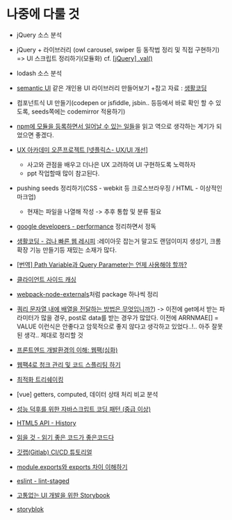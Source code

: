 # 나중에 다룰 것

- jQuery 소스 분석

- jQuery + 라이브러리 (owl carousel, swiper 등 동작법 정리 및 직접 구현하기)
  => UI 스크립트 정리하기(모듈화)
  cf. [[jQuery] .val()](https://webzz.tistory.com/110)
  
- lodash 소스 분석

- [semantic UI](https://semantic-ui.com/) 같은 개인용 UI 라이브러리 만들어보기 
    +참고 자료 : [생활코딩](https://opentutorials.org/course/2737)

- 컴포넌트식 UI 만들기(codepen or jsfiddle, jsbin.. 등등에서 바로 확인 할 수 있도록, seeds쪽에는 codemirror 적용하기)

- [npm에 모듈을 등록하면서 일어날 수 있는 일들](https://ui.toast.com/weekly-pick/ko_20170818/)을 읽고 역으로 생각하는 계기가 되었으면 좋겠다.

- [UX 아카데미 오픈프로젝트 [넷플릭스- UX/UI 개선]](http://blog.rightbrain.co.kr/?p=11426)
    + 사고와 관점을 배우고 더나은 UX 고려하여 UI 구현하도록 노력하자
    + ppt 작업할때 많이 참고된다.


- pushing seeds 정리하기(CSS - webkit 등 크로스브라우징 / HTML - 이상적인 마크업)
    + 현재는 파일을 나열해 작성 -> 추후 통합 및 분류 필요

- [google developers - performance](https://developers.google.com/web/fundamentals/performance/why-performance-matters) 정리하면서 정독


- [생활코딩 - 겁나 빠른 웹 레시피](https://opentutorials.org/course/2473/13570)
:레이아웃 잡는거 말고도 랜덤이미지 생성기, 크롬확장 기능 만들기등 재밌는 소재가 많다.

- [[번역] Path Variable과 Query Parameter는 언제 사용해야 할까?](https://ryan-han.com/post/translated/pathvariable_queryparam/)

- [클라이언트 사이드 캐싱](https://medium.com/garimoo/%ED%81%B4%EB%9D%BC%EC%9D%B4%EC%96%B8%ED%8A%B8-%EC%82%AC%EC%9D%B4%EB%93%9C-%EC%BA%90%EC%8B%B1-71a3ca7727ff)

- [webpack-node-externals](https://jamong-icetea.tistory.com/349)처럼 package 하나씩 정리

- [쿼리 문자열 내에 배열을 전달하는 방법은 무엇입니까?](https://it-man.tistory.com/1307)) -> 이전에 get에서 받는 파라미터가 많을 경우, post로 data를 받는 경우가 많았다. 이전에 ARRNMAE[] = VALUE 이런식은 안좋다고 암묵적으로 좋지 않다고 생각하고 있었다..!.. 아주 잘못된 생각.. 제대로 정리할 것


- [프론트엔드 개발환경의 이해: 웹팩(심화)](https://jeonghwan-kim.github.io/series/2020/01/02/frontend-dev-env-webpack-intermediate.html)
- [웹팩4로 청크 관리 및 코드 스플리팅 하기](https://www.zerocho.com/category/Webpack/post/58ad4c9d1136440018ba44e7)

- [최적화 트리쉐이킹](https://ui.toast.com/weekly-pick/ko_20180716/)

- [vue] getters, computed, 데이터 상태 처리 비교 분석

- [성능 덕후를 위한 자바스크립트 코딩 패턴 (중급 이상)](https://joshuajangblog.wordpress.com/2016/11/21/javascript-coding-pattern-for-junior-web-developer/)

- [HTML5 API - History](https://mygumi.tistory.com/299?category=648783)

- [읽을 것 - 읽기 좋은 코드가 좋은코드다](http://www.kyobobook.co.kr/product/detailViewKor.laf?ejkGb=KOR&mallGb=KOR&barcode=9788979149142&orderClick=LEA&Kc=)

- [깃랩(Gitlab) CI/CD 튜토리얼](https://velog.io/@wickedev/Gitlab-CICD-%ED%8A%9C%ED%86%A0%EB%A6%AC%EC%96%BC-bljzphditt)

- [module.exports와 exports 차이 이해하기](https://jongmin92.github.io/2016/08/25/Node/module-exports_exports/)

- [eslint - lint-staged](https://www.huskyhoochu.com/how-to-use-lint-staged/)

- [고통없는 UI 개발을 위한 Storybook](https://jbee.io/tool/storybook-intro/)

- [storyblok](https://www.storyblok.com/tp/headless-cms-explained)
